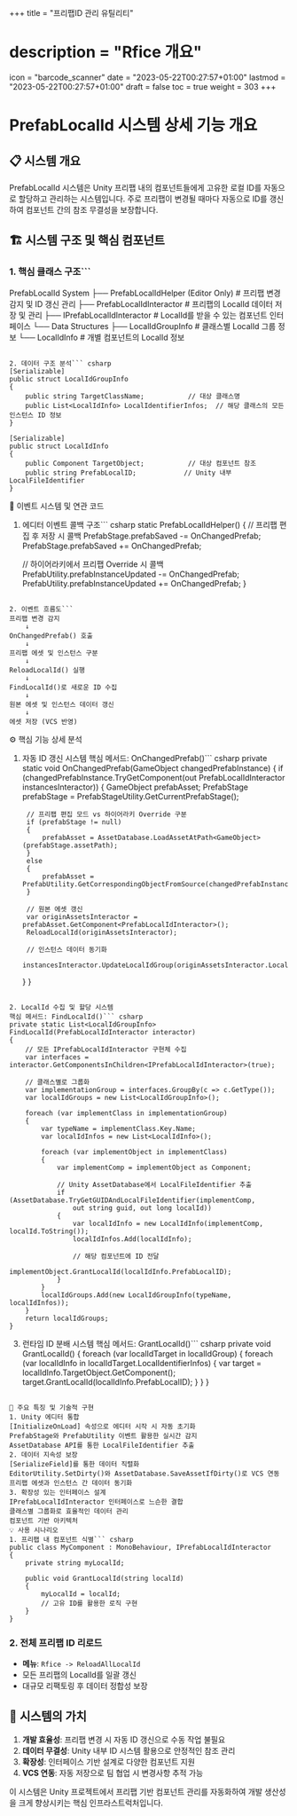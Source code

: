 ﻿+++
title = "프리팹ID 관리 유틸리티"
# description = "Rfice 개요"
icon = "barcode_scanner"
date = "2023-05-22T00:27:57+01:00"
lastmod = "2023-05-22T00:27:57+01:00"
draft = false
toc = true
weight = 303
+++

# PrefabLocalId 시스템 상세 기능 개요
## 📋 시스템 개요
PrefabLocalId 시스템은 Unity 프리팹 내의 컴포넌트들에게 고유한 로컬 ID를 자동으로 할당하고 관리하는 시스템입니다. 주로 프리팹이 변경될 때마다 자동으로 ID를 갱신하여 컴포넌트 간의 참조 무결성을 보장합니다.
## 🏗️ 시스템 구조 및 핵심 컴포넌트
### 1. 핵심 클래스 구조```
PrefabLocalId System
├── PrefabLocalIdHelper (Editor Only)     # 프리팹 변경 감지 및 ID 갱신 관리
├── PrefabLocalIdInteractor              # 프리팹의 LocalId 데이터 저장 및 관리
├── IPrefabLocalIdInteractor             # LocalId를 받을 수 있는 컴포넌트 인터페이스
└── Data Structures
├── LocalIdGroupInfo                 # 클래스별 LocalId 그룹 정보
└── LocalIdInfo                     # 개별 컴포넌트의 LocalId 정보
```

2. 데이터 구조 분석``` csharp
[Serializable]
public struct LocalIdGroupInfo
{
    public string TargetClassName;           // 대상 클래스명
    public List<LocalIdInfo> LocalIdentifierInfos;  // 해당 클래스의 모든 인스턴스 ID 정보
}

[Serializable] 
public struct LocalIdInfo
{
    public Component TargetObject;           // 대상 컴포넌트 참조
    public string PrefabLocalID;            // Unity 내부 LocalFileIdentifier
}
```

🔄 이벤트 시스템 및 연관 코드
1. 에디터 이벤트 콜백 구조``` csharp
   static PrefabLocalIdHelper()
   {
   // 프리팹 편집 후 저장 시 콜백
   PrefabStage.prefabSaved -= OnChangedPrefab;
   PrefabStage.prefabSaved += OnChangedPrefab;

   // 하이어라키에서 프리팹 Override 시 콜백  
   PrefabUtility.prefabInstanceUpdated -= OnChangedPrefab;
   PrefabUtility.prefabInstanceUpdated += OnChangedPrefab;
   }
```

2. 이벤트 흐름도``` 
프리팹 변경 감지
    ↓
OnChangedPrefab() 호출
    ↓
프리팹 에셋 및 인스턴스 구분
    ↓
ReloadLocalId() 실행
    ↓
FindLocalId()로 새로운 ID 수집
    ↓
원본 에셋 및 인스턴스 데이터 갱신
    ↓
에셋 저장 (VCS 반영)
```

⚙️ 핵심 기능 상세 분석
1. 자동 ID 갱신 시스템
   핵심 메서드: OnChangedPrefab()``` csharp
   private static void OnChangedPrefab(GameObject changedPrefabInstance)
   {
   if (changedPrefabInstance.TryGetComponent(out PrefabLocalIdInteractor instancesInteractor))
   {
   GameObject prefabAsset;
   PrefabStage prefabStage = PrefabStageUtility.GetCurrentPrefabStage();

        // 프리팹 편집 모드 vs 하이어라키 Override 구분
        if (prefabStage != null)
        {
            prefabAsset = AssetDatabase.LoadAssetAtPath<GameObject>(prefabStage.assetPath);
        }
        else
        {
            prefabAsset = PrefabUtility.GetCorrespondingObjectFromSource(changedPrefabInstance);
        }
        
        // 원본 에셋 갱신
        var originAssetsInteractor = prefabAsset.GetComponent<PrefabLocalIdInteractor>(); 
        ReloadLocalId(originAssetsInteractor);
        
        // 인스턴스 데이터 동기화
        instancesInteractor.UpdateLocalIdGroup(originAssetsInteractor.LocalIdGroup());
   }
   }
```

2. LocalId 수집 및 할당 시스템
핵심 메서드: FindLocalId()``` csharp
private static List<LocalIdGroupInfo> FindLocalId(PrefabLocalIdInteractor interactor)
{
    // 모든 IPrefabLocalIdInteractor 구현체 수집
    var interfaces = interactor.GetComponentsInChildren<IPrefabLocalIdInteractor>(true);
    
    // 클래스별로 그룹화
    var implementationGroup = interfaces.GroupBy(c => c.GetType());
    var localIdGroups = new List<LocalIdGroupInfo>();
    
    foreach (var implementClass in implementationGroup)
    {
        var typeName = implementClass.Key.Name;
        var localIdInfos = new List<LocalIdInfo>();
        
        foreach (var implementObject in implementClass)
        {
            var implementComp = implementObject as Component;
            
            // Unity AssetDatabase에서 LocalFileIdentifier 추출
            if (AssetDatabase.TryGetGUIDAndLocalFileIdentifier(implementComp, 
                out string guid, out long localId))
            {
                var localIdInfo = new LocalIdInfo(implementComp, localId.ToString());
                localIdInfos.Add(localIdInfo);
                
                // 해당 컴포넌트에 ID 전달
                implementObject.GrantLocalId(localIdInfo.PrefabLocalID);
            }
        }
        localIdGroups.Add(new LocalIdGroupInfo(typeName, localIdInfos));
    }
    return localIdGroups;
}
```

3. 런타임 ID 분배 시스템
   핵심 메서드: GrantLocalId()``` csharp
   private void GrantLocalId()
   {
   foreach (var localIdTarget in localIdGroup)
   {
   foreach (var localIdInfo in localIdTarget.LocalIdentifierInfos)
   {
   var target = localIdInfo.TargetObject.GetComponent<IPrefabLocalIdInteractor>();
   target.GrantLocalId(localIdInfo.PrefabLocalID);
   }
   }
   }
```

🔧 주요 특징 및 기술적 구현
1. Unity 에디터 통합
[InitializeOnLoad] 속성으로 에디터 시작 시 자동 초기화
PrefabStage와 PrefabUtility 이벤트 활용한 실시간 감지
AssetDatabase API를 통한 LocalFileIdentifier 추출
2. 데이터 지속성 보장
[SerializeField]를 통한 데이터 직렬화
EditorUtility.SetDirty()와 AssetDatabase.SaveAssetIfDirty()로 VCS 연동
프리팹 에셋과 인스턴스 간 데이터 동기화
3. 확장성 있는 인터페이스 설계
IPrefabLocalIdInteractor 인터페이스로 느슨한 결합
클래스별 그룹화로 효율적인 데이터 관리
컴포넌트 기반 아키텍처
💡 사용 시나리오
1. 프리팹 내 컴포넌트 식별``` csharp
public class MyComponent : MonoBehaviour, IPrefabLocalIdInteractor
{
    private string myLocalId;
    
    public void GrantLocalId(string localId)
    {
        myLocalId = localId;
        // 고유 ID를 활용한 로직 구현
    }
}
```
### 2. 전체 프리팹 ID 리로드
- **메뉴**: `Rfice -> ReloadAllLocalId`
- 모든 프리팹의 LocalId를 일괄 갱신
- 대규모 리팩토링 후 데이터 정합성 보장

## 🎯 시스템의 가치
1. **개발 효율성**: 프리팹 변경 시 자동 ID 갱신으로 수동 작업 불필요
2. **데이터 무결성**: Unity 내부 ID 시스템 활용으로 안정적인 참조 관리
3. **확장성**: 인터페이스 기반 설계로 다양한 컴포넌트 지원
4. **VCS 연동**: 자동 저장으로 팀 협업 시 변경사항 추적 가능

이 시스템은 Unity 프로젝트에서 프리팹 기반 컴포넌트 관리를 자동화하여 개발 생산성을 크게 향상시키는 핵심 인프라스트럭처입니다.